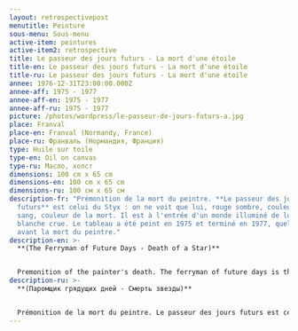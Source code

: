 ```yaml
---
layout: retrospectivepost
menutitle: Peinture
sous-menu: Sous-menu
active-item: peintures
active-item2: retrospective
title: Le passeur des jours futurs - La mort d'une étoile
title-en: Le passeur des jours futurs - La mort d'une étoile
title-ru: Le passeur des jours futurs - La mort d'une étoile
annee: 1976-12-31T23:00:00.000Z
annee-aff: 1975 - 1977
annee-aff-en: 1975 - 1977
annee-aff-ru: 1975 - 1977
picture: /photos/wordpress/le-passeur-de-jours-futurs-a.jpg
place: Franval
place-en: Franval (Normandy, France)
place-ru: Франваль (Нормандия, Франция)
type: Huile sur toile
type-en: Oil on canvas
type-ru: Масло, холст
dimensions: 100 cm x 65 cm
dimensions-en: 100 cm x 65 cm
dimensions-ru: 100 см x 65 см
description-fr: "Prémonition de la mort du peintre. **Le passeur des jours
  futurs** est celui du Styx : on ne voit que lui, rouge sombre, couleur du
  sang, couleur de la mort. Il est à l'entrée d'un monde illuminé de lumière
  blanche crue. Le tableau a été peint en 1975 et terminé en 1977, quelques mois
  avant la mort du peintre."
description-en: >-
  **(The Ferryman of Future Days - Death of a Star)**


  Premonition of the painter's death. The ferryman of future days is the guardian of the Styx: he is the focal point of this painting, dark red, color of blood, color of death. He is at the entrance of a world illuminated with pure white light. The painting was started in 1975 and completed in 1977, just a few months before Montlaur's death.
description-ru: >-
  **(Паромщик грядущих дней - Смерть звезды)**


  Prémonition de la mort du peintre. Le passeur des jours futurs est celui du Styx : on ne voit que lui, rouge sombre, couleur du sang, couleur de la mort. Il est à l'entrée d'un monde illuminé de lumière blanche crue. Le tableau a été peint en 1975 et terminé en 1977, quelques mois avant la mort du peintre.
---
```


